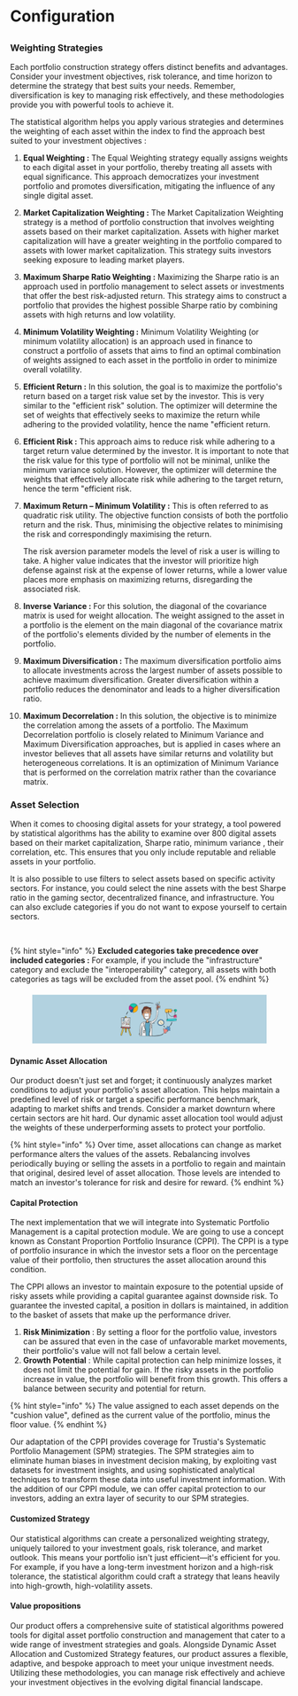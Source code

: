 # Configuration

##

### Weighting Strategies

Each portfolio construction strategy offers distinct benefits and advantages. Consider your investment objectives, risk tolerance, and time horizon to determine the strategy that best suits your needs. Remember, diversification is key to managing risk effectively, and these methodologies provide you with powerful tools to achieve it.

The statistical algorithm helps you apply various strategies and determines the weighting of each asset within the index to find the approach best suited to your investment objectives :

1. **Equal Weighting :** The Equal Weighting strategy equally assigns weights to each digital asset in your portfolio, thereby treating all assets with equal significance. This approach democratizes your investment portfolio and promotes diversification, mitigating the influence of any single digital asset.
2. **Market Capitalization Weighting :** The Market Capitalization Weighting strategy is a method of portfolio construction that involves weighting assets based on their market capitalization. Assets with higher market capitalization will have a greater weighting in the portfolio compared to assets with lower market capitalization. This strategy suits investors seeking exposure to leading market players.
3. **Maximum Sharpe Ratio Weighting :** Maximizing the Sharpe ratio is an approach used in portfolio management to select assets or investments that offer the best risk-adjusted return. This strategy aims to construct a portfolio that provides the highest possible Sharpe ratio by combining assets with high returns and low volatility.
4. **Minimum Volatility Weighting :** Minimum Volatility Weighting (or minimum volatility allocation) is an approach used in finance to construct a portfolio of assets that aims to find an optimal combination of weights assigned to each asset in the portfolio in order to minimize overall volatility.
5. **Efficient Return :** In this solution, the goal is to maximize the portfolio's return based on a target risk value set by the investor. This is very similar to the "efficient risk" solution. The optimizer will determine the set of weights that effectively seeks to maximize the return while adhering to the provided volatility, hence the name "efficient return.&#x20;
6. **Efficient Risk :** This approach aims to reduce risk while adhering to a target return value determined by the investor. It is important to note that the risk value for this type of portfolio will not be minimal, unlike the minimum variance solution. However, the optimizer will determine the weights that effectively allocate risk while adhering to the target return, hence the term "efficient risk.&#x20;
7.  **Maximum Return – Minimum Volatility :** This is often referred to as quadratic risk utility. The objective function consists of both the portfolio return and the risk. Thus, minimising the objective relates to minimising the risk and correspondingly maximising the return. &#x20;

    The risk aversion parameter models the level of risk a user is willing to take. A higher value indicates that the investor will prioritize high defense against risk at the expense of lower returns, while a lower value places more emphasis on maximizing returns, disregarding the associated risk.&#x20;
8. **Inverse Variance :** For this solution, the diagonal of the covariance matrix is used for weight allocation. The weight assigned to the asset in a portfolio is the element on the main diagonal of the covariance matrix of the portfolio's elements divided by the number of elements in the portfolio.&#x20;
9. **Maximum Diversification :** The maximum diversification portfolio aims to allocate investments across the largest number of assets possible to achieve maximum diversification. Greater diversification within a portfolio reduces the denominator and leads to a higher diversification ratio.&#x20;
10. **Maximum Decorrelation :** In this solution, the objective is to minimize the correlation among the assets of a portfolio. The Maximum Decorrelation portfolio is closely related to Minimum Variance and Maximum Diversification approaches, but is applied in cases where an investor believes that all assets have similar returns and volatility but heterogeneous correlations. It is an optimization of Minimum Variance that is performed on the correlation matrix rather than the covariance matrix.&#x20;

### Asset Selection

When it comes to choosing digital assets for your strategy, a tool powered by statistical algorithms has the ability to examine over 800 digital assets based on their market capitalization, Sharpe ratio, minimum variance , their correlation, etc. This ensures that you only include reputable and reliable assets in your portfolio.

It is also possible to use filters to select assets based on specific activity sectors. For instance, you could select the nine assets with the best Sharpe ratio in the gaming sector, decentralized finance, and infrastructure. You can also exclude categories if you do not want to expose yourself to certain sectors.

<figure><img src="../.gitbook/assets/Capture d’écran 2023-11-04 à 17.30.57.png" alt=""><figcaption></figcaption></figure>

{% hint style="info" %}
**Excluded categories take precedence over included categories :** For example, if you include the "infrastructure" category and exclude the "interoperability" category, all assets with both categories as tags will be excluded from the asset pool.
{% endhint %}

####

####

<figure><img src="../.gitbook/assets/baniere 2 (33) (1) (1).png" alt=""><figcaption></figcaption></figure>

#### **Dynamic Asset Allocation**&#x20;

Our product doesn't just set and forget; it continuously analyzes market conditions to adjust your portfolio's asset allocation. This helps maintain a predefined level of risk or target a specific performance benchmark, adapting to market shifts and trends. Consider a market downturn where certain sectors are hit hard. Our dynamic asset allocation tool would adjust the weights of these underperforming assets to protect your portfolio.

{% hint style="info" %}
Over time, asset allocations can change as market performance alters the values of the assets. Rebalancing involves periodically buying or selling the assets in a portfolio to regain and maintain that original, desired level of asset allocation. Those levels are intended to match an investor's tolerance for risk and desire for reward.
{% endhint %}

#### Capital Protection

The next implementation that we will integrate into Systematic Portfolio Management is a capital protection module. We are going to use a concept known as Constant Proportion Portfolio Insurance (CPPI). The CPPI is a type of portfolio insurance in which the investor sets a floor on the percentage value of their portfolio, then structures the asset allocation around this condition.

The CPPI allows an investor to maintain exposure to the potential upside of risky assets while providing a capital guarantee against downside risk. To guarantee the invested capital, a position in dollars is maintained, in addition to the basket of assets that make up the performance driver.

1. **Risk Minimization** : By setting a floor for the portfolio value, investors can be assured that even in the case of unfavorable market movements, their portfolio's value will not fall below a certain level.&#x20;
2. **Growth Potential** : While capital protection can help minimize losses, it does not limit the potential for gain. If the risky assets in the portfolio increase in value, the portfolio will benefit from this growth. This offers a balance between security and potential for return.

{% hint style="info" %}
The value assigned to each asset depends on the "cushion value", defined as the current value of the portfolio, minus the floor value.
{% endhint %}

Our adaptation of the CPPI provides coverage for Trustia's Systematic Portfolio Management (SPM) strategies. The SPM strategies aim to eliminate human biases in investment decision making, by exploiting vast datasets for investment insights, and using sophisticated analytical techniques to transform these data into useful investment information. With the addition of our CPPI module, we can offer capital protection to our investors, adding an extra layer of security to our SPM strategies.

#### **Customized Strategy**&#x20;

Our statistical algorithms can create a personalized weighting strategy, uniquely tailored to your investment goals, risk tolerance, and market outlook. This means your portfolio isn't just efficient—it's efficient for you. For example, if you have a long-term investment horizon and a high-risk tolerance, the statistical algorithm could craft a strategy that leans heavily into high-growth, high-volatility assets.

#### Value propositions&#x20;

Our product offers a comprehensive suite of statistical algorithms powered tools for digital asset portfolio construction and management that cater to a wide range of investment strategies and goals. Alongside Dynamic Asset Allocation and Customized Strategy features, our product assures a flexible, adaptive, and bespoke approach to meet your unique investment needs. Utilizing these methodologies, you can manage risk effectively and achieve your investment objectives in the evolving digital financial landscape.
